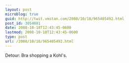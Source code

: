 ```yaml
---
layout: post
microblog: true
guid: http://twit.vmstan.com/2008/10/18/965405492.html
post_id: 3054081
date: 2008-10-18T12:43:45-0600
lastmod: 2008-10-18T12:43:45-0600
type: post
url: /2008/10/18/965405492.html
---
```

Detour: Bra shopping a Kohl's.
